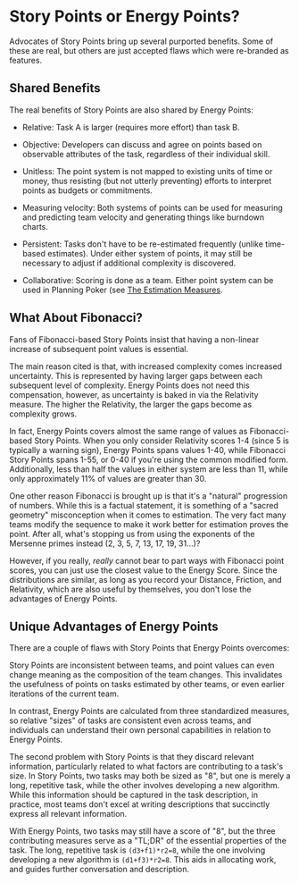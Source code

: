 # Story Points or Energy Points?

Advocates of Story Points bring up several purported benefits. Some of these
are real, but others are just accepted flaws which were re-branded as features.

## Shared Benefits

The real benefits of Story Points are also shared by Energy Points:

* Relative: Task A is larger (requires more effort) than task B.

* Objective: Developers can discuss and agree on points based on observable attributes
  of the task, regardless of their individual skill.

* Unitless: The point system is not mapped to existing units of time or money, thus resisting
  (but not utterly preventing) efforts to interpret points as budgets or commitments.

* Measuring velocity: Both systems of points can be used for measuring and predicting
  team velocity and generating things like burndown charts.

* Persistent: Tasks don't have to be re-estimated frequently (unlike time-based estimates).
  Under either system of points, it may still be necessary to adjust if additional complexity
  is discovered.

* Collaborative: Scoring is done as a team. Either point system can be used in Planning Poker
  (see [The Estimation Measures](/measures/estimation.md).

## What About Fibonacci?

Fans of Fibonacci-based Story Points insist that having a non-linear increase of subsequent
point values is essential.

The main reason cited is that, with increased complexity comes increased uncertainty.
This is represented by having larger gaps between each subsequent level of complexity.
Energy Points does not need this compensation, however, as uncertainty is baked in via
the Relativity measure. The higher the Relativity, the larger the gaps become as complexity
grows.

In fact, Energy Points covers almost the same range of values as Fibonacci-based Story Points.
When you only consider Relativity scores 1-4 (since 5 is typically a warning sign), Energy Points
spans values 1-40, while Fibonacci Story Points spans 1-55, or 0-40 if you're using the common
modified form. Additionally, less than half the values in either system are less than 11, while
only approximately 11% of values are greater than 30.

One other reason Fibonacci is brought up is that it's a "natural" progression of numbers.
While this is a factual statement, it is something of a "sacred geometry" misconception
when it comes to estimation. The very fact many teams modify the sequence to make it work
better for estimation proves the point. After all, what's stopping us from using the
exponents of the Mersenne primes instead (2, 3, 5, 7, 13, 17, 19, 31...)?

However, if you really, _really_ cannot bear to part ways with Fibonacci point scores,
you can just use the closest value to the Energy Score. Since the distributions are similar,
as long as you record your Distance, Friction, and Relativity, which are also useful by
themselves, you don't lose the advantages of Energy Points.

## Unique Advantages of Energy Points

There are a couple of flaws with Story Points that Energy Points overcomes:

Story Points are inconsistent between teams, and point values can even change meaning
as the composition of the team changes. This invalidates the usefulness of points on
tasks estimated by other teams, or even earlier iterations of the current team.

In contrast, Energy Points are calculated from three standardized measures, so relative
"sizes" of tasks are consistent even across teams, and individuals can understand their
own personal capabilities in relation to Energy Points.

The second problem with Story Points is that they discard relevant information, particularly
related to what factors are contributing to a task's size. In Story Points, two tasks may
both be sized as "8", but one is merely a long, repetitive task, while the other involves
developing a new algorithm. While this information should be captured in the task description,
in practice, most teams don't excel at writing descriptions that succinctly express all
relevant information.

With Energy Points, two tasks may still have a score of "8", but the three contributing
measures serve as a "TL;DR" of the essential properties of the task. The long, repetitive
task is `(d3+f1)*r2=8`, while the one involving developing a new algorithm is `(d1+f3)*r2=8`.
This aids in allocating work, and guides further conversation and description.
